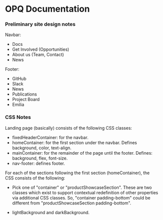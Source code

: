 # OPQ Documentation

### Preliminary site design notes

Navbar:

  * Docs
  * Get Involved (Opportunities)
  * About us (Team, Contact)
  * News
  
  
  
Footer:

  * GitHub
  * Slack
  * News
  * Publications
  * Project Board
  * Emilia
  

### CSS Notes

Landing page (basically) consists of the following CSS classes:

 * fixedHeaderContainer: for the navbar. 
 * homeContainer: for the first section under the navbar. Defines background, color, text-align.
 * mainContainer: for the remainder of the page until the footer. Defines: background, flex, font-size.
 * nav-footer: defines footer. 
 
For each of the sections following the first section (homeContainer), the CSS consists of the following:

  * Pick one of "container" or "productShowcaseSection". These are two classes which exist to support contextual redefinition of other properties via additional CSS classes.  So, "container padding-bottom" could be different from "productShowcaseSection padding-bottom".
  
  * lightBackground and darkBackground.
  